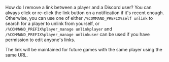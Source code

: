 How do I remove a link between a player and a Discord user?
You can always click or re-click the link button on a notification if it's recent enough. Otherwise, you can use one of either `/%COMMAND_PREFIX%self unlink` to search for a player to unlink from yourself, or `/%COMMAND_PREFIX%player_manage unlinkplayer` and `/%COMMAND_PREFIX%player_manage unlinkuser` can be used if you have permission to edit anyone's links.

The link will be maintained for future games with the same player using the same URL.